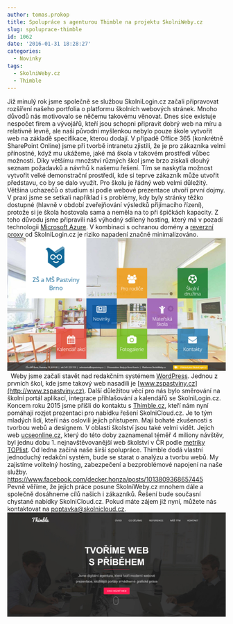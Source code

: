 ```yaml
---
author: tomas.prokop
title: Spolupráce s agenturou Thimble na projektu SkolniWeby.cz
slug: spoluprace-thimble
id: 1062
date: '2016-01-31 18:28:27'
categories:
  - Novinky
tags:
  - SkolniWeby.cz
  - Thimble
---
```


Již minulý rok jsme společně se službou SkolniLogin.cz začali připravovat rozšíření našeho portfolia o platformu školních webových stránek. Mnoho důvodů nás motivovalo se něčemu takovému věnovat. Dnes sice existuje nespočet firem a vývojářů, kteří jsou schopni připravit dobrý web na míru a relativně levně, ale naší původní myšlenkou nebylo pouze škole vytvořit web na základě specifikace, kterou dodají. V případě Office 365 (konkrétně SharePoint Online) jsme při tvorbě intranetu zjistili, že je pro zákazníka velmi přínostné, když mu ukážeme, jaké má škola v takovém prostředí vůbec možnosti. Díky většímu množství různých škol jsme brzo získali dlouhý seznam požadavků a návrhů k našemu řešení. Tím se naskytla možnost vytvořit velké demonstrační prostředí, kde si teprve zákazník může utvořit představu, co by se dalo využít. Pro školu je řádný web velmi důležitý. Většina uchazečů o studium si podle webové prezentace utvoří první dojmy. V praxi jsme se setkali například i s problémy, kdy byly stránky těžko dostupné (hlavně v období zveřejňování výsledků přijímacího řízení), protože si je škola hostovala sama a neměla na to při špičkách kapacity. Z toho důvodu jsme připravili náš výhodný sdílený hosting, který má v pozadí technologii [Microsoft Azure](https://azure.microsoft.com/cs-cz/). V kombinaci s ochranou domény a [reverzní proxy](https://cs.wikipedia.org/wiki/Reverzn%C3%AD_proxy) od SkolniLogin.cz je riziko napadení značně minimalizováno.   [![SkolniWeby.cz - zspastviny.cz](/uploads/2016/01/zsp.png)](/uploads/2016/01/zsp.png)   Weby jsme začali stavět nad redakčním systémem [WordPress](https://wordpress.org/). Jednou z prvních škol, kde jsme takový web nasadili je [www.zspastviny.cz](http://www.zspastviny.cz). Další důležitou věcí pro nás bylo směrování na školní portál aplikací, integrace přihlašování a kalendářů se SkolniLogin.cz. Koncem roku 2015 jsme přišli do kontaktu s [Thimble.cz](http://thimble.cz/), kteří nám nyní pomáhají rozjet prezentaci pro nabídku řešení SkolniCloud.cz. Je to tým mladých lidí, kteří nás oslovili jejich přístupem. Mají bohaté zkušenosti s tvorbou webů a designem. V oblasti školství jsou také velmi vidět. Jejich web [ucseonline.cz](http://www.ucseonline.cz/), který do této doby zaznamenal téměř 4 miliony návštěv, byl jednu dobu 1\. nejnavštěvovanější web školství v ČR podle [metriky TOPlist](http://www.toplist.cz/skolstvi). Od ledna začíná naše širší spolupráce. Thimble dodá vlastní jednoduchý redakční systém, bude se starat o analýzu a tvorbu webů. My zajistíme volitelný hosting, zabezpečení a bezproblémové napojení na naše služby.   https://www.facebook.com/decker.honza/posts/1013809368657445   Pevně věříme, že jejich práce posune SkolniWeby.cz mnohem dále a společně dosáhneme cílů našich i zákazníků. Řešení bude současní chystané nabídky SkolniCloud.cz. Pokud máte zájem již nyní, můžete nás kontaktovat na [poptavka@skolnicloud.cz](mailto:poptavka@skolnicloud.cz).   [![snip_20160131172912](/uploads/2016/01/snip_20160131172912.png)](/uploads/2016/01/snip_20160131172912.png)